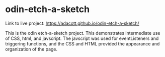# odin-etch-a-sketch

Link to live project: https://adacott.github.io/odin-etch-a-sketch/

This is the odin etch-a-sketch project. This demonstrates intermediate use of CSS, html,
and javscript. The javscript was used for eventListeners and triggering functions, and the CSS
and HTML provided the appearance and organization of the page.